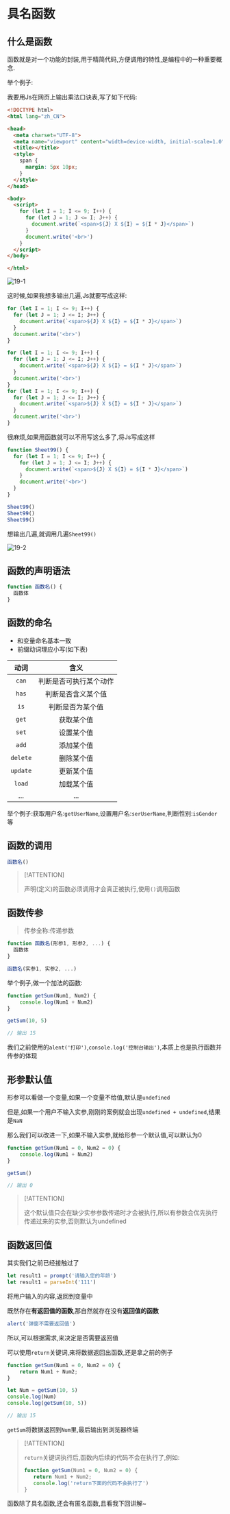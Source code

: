 # 具名函数

## 什么是函数

函数就是对一个功能的封装,用于精简代码,方便调用的特性,是编程中的一种重要概念.

举个例子:

我要用Js在网页上输出乘法口诀表,写了如下代码:

```html
<!DOCTYPE html>
<html lang="zh_CN">

<head>
  <meta charset="UTF-8">
  <meta name="viewport" content="width=device-width, initial-scale=1.0">
  <title></title>
  <style>
    span {
      margin: 5px 10px;
    }
  </style>
</head>

<body>
  <script>
    for (let I = 1; I <= 9; I++) {
      for (let J = 1; J <= I; J++) {
        document.write(`<span>${J} X ${I} = ${I * J}</span>`)
      }
      document.write('<br>')
    }
  </script>
</body>

</html>
```

![19-1](assets/19-1.png)

这时候,如果我想多输出几遍,Js就要写成这样:

```js
for (let I = 1; I <= 9; I++) {
  for (let J = 1; J <= I; J++) {
    document.write(`<span>${J} X ${I} = ${I * J}</span>`)
  }
  document.write('<br>')
}

for (let I = 1; I <= 9; I++) {
  for (let J = 1; J <= I; J++) {
    document.write(`<span>${J} X ${I} = ${I * J}</span>`)
  }
  document.write('<br>')
}
for (let I = 1; I <= 9; I++) {
  for (let J = 1; J <= I; J++) {
    document.write(`<span>${J} X ${I} = ${I * J}</span>`)
  }
  document.write('<br>')
}
```

很麻烦,如果用函数就可以不用写这么多了,将Js写成这样

```js
function Sheet99() {
  for (let I = 1; I <= 9; I++) {
    for (let J = 1; J <= I; J++) {
      document.write(`<span>${J} X ${I} = ${I * J}</span>`)
    }
    document.write('<br>')
  }
}

Sheet99()
Sheet99()
Sheet99()
```

想输出几遍,就调用几遍`Sheet99()`

![19-2](assets/19-2.png)

## 函数的声明语法

```js
function 函数名() {
  函数体
}
```

## 函数的命名

* 和变量命名基本一致
* 前缀动词理应小写(如下表)

|   动词   |          含义          |
| :------: | :--------------------: |
|  `can`   | 判断是否可执行某个动作 |
|  `has`   |   判断是否含义某个值   |
|   `is`   |    判断是否为某个值    |
|  `get`   |       获取某个值       |
|  `set`   |       设置某个值       |
|  `add`   |       添加某个值       |
| `delete` |       删除某个值       |
| `update` |       更新某个值       |
|  `load`  |       加载某个值       |
|   ...    |          ...           |

举个例子:获取用户名:`getUserName`,设置用户名:`serUserName`,判断性别:`isGender`等

## 函数的调用

```js
函数名()
```

> [!ATTENTION]
>
> 声明(定义)的函数必须调用才会真正被执行,使用`()`调用函数

## 函数传参

> 传参全称:传递参数

```js
function 函数名(形参1, 形参2, ...) {
  函数体
}

函数名(实参1, 实参2, ...)
```

举个例子,做一个加法的函数:

```js
function getSum(Num1, Num2) {
    console.log(Num1 + Num2)
}

getSum(10, 5)

// 输出 15
```

我们之前使用的`alent('打印')`,`console.log('控制台输出')`,本质上也是执行函数并传参的体现

## 形参默认值

形参可以看做一个变量,如果一个变量不给值,默认是`undefined`

但是,如果一个用户不输入实参,刚刚的案例就会出现`undefined + undefined`,结果是`NaN`

那么我们可以改进一下,如果不输入实参,就给形参一个默认值,可以默认为0

```js
function getSum(Num1 = 0, Num2 = 0) {
    console.log(Num1 + Num2)
}

getSum()

// 输出 0
```

> [!ATTENTION]
>
> 这个默认值只会在缺少实参参数传递时才会被执行,所以有参数会优先执行传递过来的实参,否则默认为undefined

## 函数返回值

其实我们之前已经接触过了

```js
let result1 = prompt('请输入您的年龄')
let result1 = parseInt('111')
```

将用户输入的内容,返回到变量中

既然存在**有返回值的函数**,那自然就存在没有**返回值的函数**

```js
alert('弹窗不需要返回值')
```

所以,可以根据需求,来决定是否需要返回值

可以使用`return`关键词,来将数据返回出函数,还是拿之前的例子

```js
function getSum(Num1 = 0, Num2 = 0) {
    return Num1 + Num2;
}

let Num = getSum(10, 5)
console.log(Num)
console.log(getSum(10, 5))

// 输出 15
```

`getSum`将数据返回到`Num`里,最后输出到浏览器终端

> [!ATTENTION]
>
> `return`关键词执行后,函数内后续的代码不会在执行了,例如:
>
> ```js
> function getSum(Num1 = 0, Num2 = 0) {
>    return Num1 + Num2;
>    console.log('return下面的代码不会执行了')
> }
> ```

函数除了具名函数,还会有匿名函数,且看我下回讲解~

